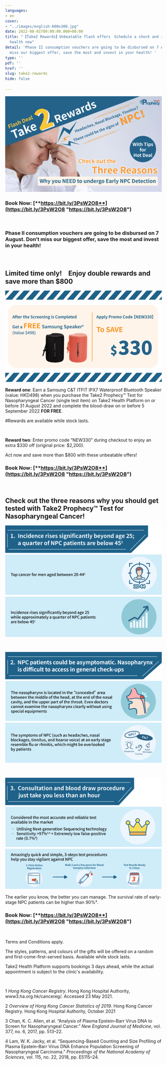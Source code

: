 ```yaml
---
languages:
- en
cover:
- "../images/english-600x300.jpg"
date: 2022-08-01T00:00:00.000+08:00
title: "【Take2 Rewards】Unbeatable flash offers　Schedule a check and invest in your
  health now"
detail: 'Phase II consumption vouchers are going to be disbursed on 7 August. Don’t
  miss our biggest offer, save the most and invest in your health! '
type: ''
pdf: ''
href: ''
slug: take2-rewards
hide: false

---
```

![](../images/english.jpg)

### **Book Now:** [**https://bit.ly/3PsW2O8**](https://bit.ly/3PsW2O8 "https://bit.ly/3PsW2O8")

<br/>

### Phase II consumption vouchers are going to be disbursed on 7 August. Don’t miss our biggest offer, save the most and invest in your health!

<br/>

## Limited time only!　Enjoy double rewards and save more than $800

![](../images/promo_en.png)

**Reward one**: Earn a Samsung C&T ITFIT IPX7 Waterproof Bluetooth Speaker (value: HKD498) when you purchase the Take2 Prophecy™ Test for Nasopharyngeal Cancer (single test item) on Take2 Health Platform on or before 31 August 2022 and complete the blood-draw on or before 5 September 2022 **FOR FREE**.

\#Rewards are available while stock lasts.

<br/>

**Reward two**: Enter promo code “NEW330” during checkout to enjoy an extra $330 off (original price: $2,200).

Act now and save more than $800 with these unbeatable offers!

### **Book Now:** [**https://bit.ly/3PsW2O8**](https://bit.ly/3PsW2O8 "https://bit.ly/3PsW2O8")

<br/>

## Check out the three reasons why you should get tested with Take2 Prophecy™ Test for Nasopharyngeal Cancer!

![](../images/pt1-1.png)

<br/>

![](../images/nasopharynx_eng.png)

<br/>

![](../images/simple3steps_eng.png)

The earlier you know, the better you can manage. The survival rate of early-stage NPC patients can be higher than 90%².

### **Book Now:** [**https://bit.ly/3PsW2O8**](https://bit.ly/3PsW2O8 "https://bit.ly/3PsW2O8")

<br/>

Terms and Conditions apply.

The styles, patterns, and colours of the gifts will be offered on a random and first-come-first-served basis. Available while stock lasts.

Take2 Health Platform supports bookings 3 days ahead, while the actual appointment is subject to the clinic's availability.

<br/>

1 _Hong Kong Cancer Registry_. Hong Kong Hospital Authority, www3.ha.org.hk/cancereg/. Accessed 23 May 2021.

2 _Overview of Hong Kong Cancer Statistics of 2019_. Hong Kong Cancer Registry. Hong Kong Hospital Authority, October 2021

3 Chan, K. C. Allen, et al. “Analysis of Plasma Epstein–Barr Virus DNA to Screen for Nasopharyngeal Cancer.” _New England Journal of Medicine_, vol. 377, no. 6, 2017, pp. 513–22.

4 Lam, W. K. Jacky, et al. “Sequencing-Based Counting and Size Profiling of Plasma Epstein–Barr Virus DNA Enhance Population Screening of Nasopharyngeal Carcinoma.” _Proceedings of the National_ _Academy of Sciences_, vol. 115, no. 22, 2018, pp. E5115–24.